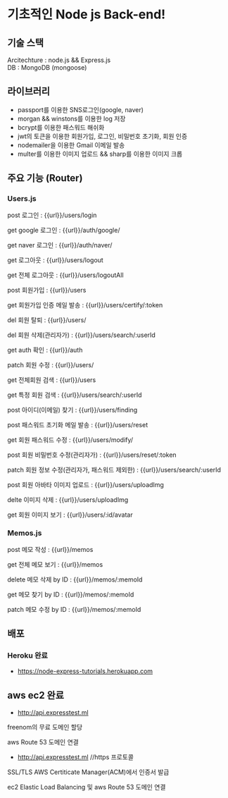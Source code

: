 # 기초적인 Node js Back-end!

## 기술 스택

Arcitechture : node.js && Express.js  
DB : MongoDB (mongoose)

## 라이브러리

- passport를 이용한 SNS로그인(google, naver)
- morgan && winstons를 이용한 log 저장
- bcrypt를 이용한 패스워드 해쉬화
- jwt의 토큰을 이용한 회원가입, 로그인, 비밀번호 초기화, 회원 인증
- nodemailer을 이용한 Gmail 이메일 발송
- multer를 이용한 이미지 업로드 && sharp를 이용한 이미지 크롭

## 주요 기능 (Router)

### Users.js

post 로그인 : {{url}}/users/login

get google 로그인 : {{url}}/auth/google/

get naver 로그인 : {{url}}/auth/naver/

get 로그아웃 : {{url}}/users/logout

get 전체 로그아웃 : {{url}}/users/logoutAll

post 회원가입 : {{url}}/users

get 회원가입 인증 메일 발송 : {{url}}/users/certify/:token

del 회원 탈퇴 : {{url}}/users/

del 회원 삭제(관리자가) : {{url}}/users/search/:userId

get auth 확인 : {{url}}/auth

patch 회원 수정 : {{url}}/users/

get 전체회원 검색 : {{url}}/users

get 특정 회원 검색 : {{url}}/users/search/:userId

post 아이디(이메일) 찾기 : {{url}}/users/finding

post 패스워드 초기화 메일 발송 : {{url}}/users/reset

get 회원 패스워드 수정 : {{url}}/users/modify/

post 회원 비밀번호 수정(관리자가) : {{url}}/users/reset/:token

patch 회원 정보 수정(관리자가, 패스워드 제외한) : {{url}}/users/search/:userId

post 회원 아바타 이미지 업로드 : {{url}}/users/uploadImg

delte 이미지 삭제 : {{url}}/users/uploadImg

get 회원 이미지 보기 : {{url}}/users/:id/avatar

### Memos.js

post 메모 작성 : {{url}}/memos

get 전체 메모 보기 : {{url}}/memos

delete 메모 삭제 by ID : {{url}}/memos/:memoId

get 메모 찾기 by ID : {{url}}/memos/:memoId

patch 메모 수정 by ID : {{url}}/memos/:memoId

## 배포

### Heroku 완료

- https://node-express-tutorials.herokuapp.com

## aws ec2 완료

- http://api.expresstest.ml

freenom의 무료 도메인 할당

aws Route 53 도메인 연결

- http://api.expresstest.ml //https 프로토콜

SSL/TLS AWS Certiticate Manager(ACM)에서 인증서 발급

ec2 Elastic Load Balancing 및 aws Route 53 도메인 연결
